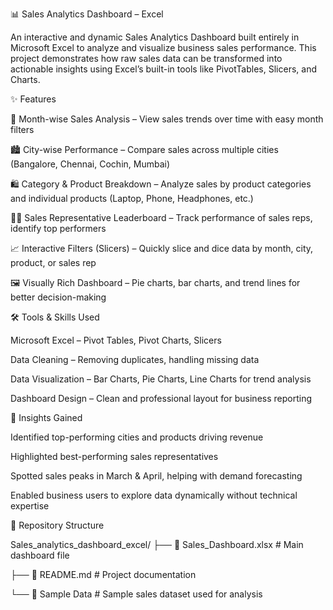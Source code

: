 📊 Sales Analytics Dashboard – Excel

An interactive and dynamic Sales Analytics Dashboard built entirely in Microsoft Excel to analyze and visualize business sales performance.
This project demonstrates how raw sales data can be transformed into actionable insights using Excel’s built-in tools like PivotTables, Slicers, and Charts.

✨ Features

📅 Month-wise Sales Analysis – View sales trends over time with easy month filters

🏙 City-wise Performance – Compare sales across multiple cities (Bangalore, Chennai, Cochin, Mumbai)

🛍 Category & Product Breakdown – Analyze sales by product categories and individual products (Laptop, Phone, Headphones, etc.)

👩‍💼 Sales Representative Leaderboard – Track performance of sales reps, identify top performers

📈 Interactive Filters (Slicers) – Quickly slice and dice data by month, city, product, or sales rep

🖼 Visually Rich Dashboard – Pie charts, bar charts, and trend lines for better decision-making

🛠 Tools & Skills Used

Microsoft Excel – Pivot Tables, Pivot Charts, Slicers

Data Cleaning – Removing duplicates, handling missing data

Data Visualization – Bar Charts, Pie Charts, Line Charts for trend analysis

Dashboard Design – Clean and professional layout for business reporting

🎯 Insights Gained

Identified top-performing cities and products driving revenue

Highlighted best-performing sales representatives

Spotted sales peaks in March & April, helping with demand forecasting

Enabled business users to explore data dynamically without technical expertise

📂 Repository Structure

Sales_analytics_dashboard_excel/
├── 📄 Sales_Dashboard.xlsx   # Main dashboard file

├── 📄 README.md              # Project documentation

└── 📂 Sample Data            # Sample sales dataset used for analysis

